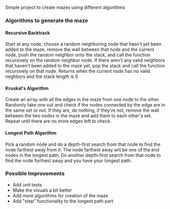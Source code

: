 Simple project to create mazes using different algorithms

### Algorithms to generate the maze

#### Recursive Backtrack

Start at any node, choose a random neighboring node that hasn't yet been added to the maze, remove the wall between that node and the current node, push the random neighbor onto the stack, and call the function recursively on the random neighbor node. If there aren't any valid neighbors that haven't been added to the maze yet, pop the stack and call the function recursively on that node. Returns when the current node has no valid neghbors and the stack length is 0.  

#### Kruskal's Algorithm

Create an array with all the edges in the maze from one node to the other.  Randomly take one out and check if the nodes connected by the edge are in the same set or not.  If they are, do nothing, if they're not, remove the wall between the two nodes in the maze and add them to each other's set. Repeat until there are no more edges left to check.

#### Longest Path Algorithm

Pick a random node and do a depth-first search from that node to find the node farthest away from it. The node farthest away will be one of the end nodes in the longest path. Do another depth-first search from that node to find the node furthest away and you have your longest path.

### Possible Improvements

* Add unit tests
* Make the visuals a bit better
* Add more algorithms for creation of the maze
* Add "step" functionality to the longest path part
